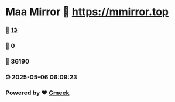 # Maa Mirror :link: https://mmirror.top 
### :page_facing_up: [13](https://mmirror.top/tag.html) 
### :speech_balloon: 0 
### :hibiscus: 36190 
### :alarm_clock: 2025-05-06 06:09:23 
### Powered by :heart: [Gmeek](https://github.com/Meekdai/Gmeek)
